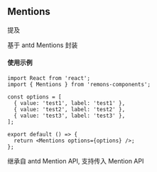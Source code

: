 ## Mentions

提及

基于 antd Mentions 封装

#### 使用示例

```tsx
import React from 'react';
import { Mentions } from 'remons-components';

const options = [
  { value: 'test1', label: 'test1' },
  { value: 'test2', label: 'test2' },
  { value: 'test3', label: 'test3' },
];

export default () => {
  return <Mentions options={options} />;
};
```

<Alert type="info">
  继承自 antd Mention API, 支持传入 Mention API
</Alert>

<API exports='["IPropsType", "MentionsItemTypes"]'></API>

